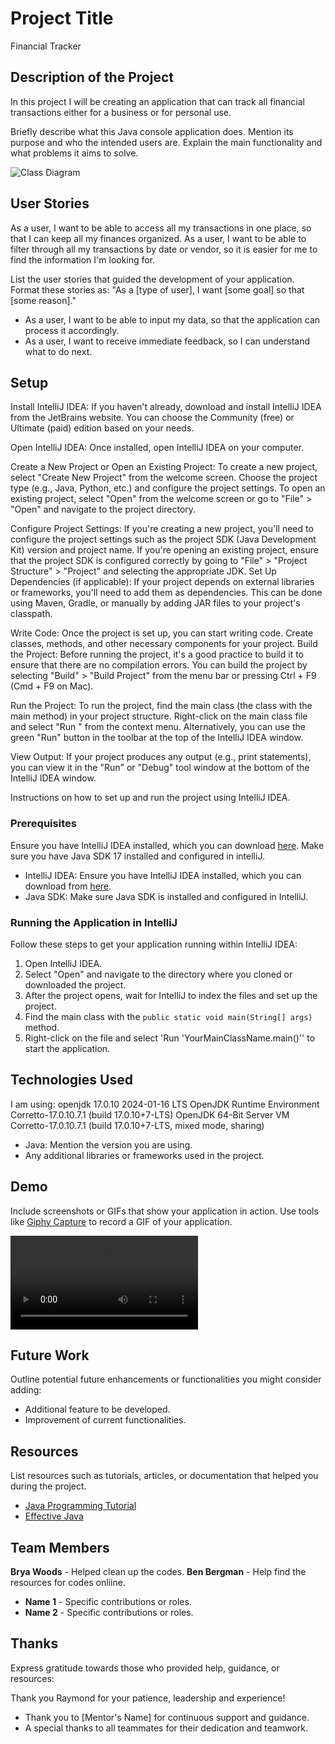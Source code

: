 # Project Title
Financial Tracker

## Description of the Project

In this project I will be creating an application that can track all financial transactions either for a business or for personal use.

Briefly describe what this Java console application does. Mention its purpose and who the intended users are. Explain the main functionality and what problems it aims to solve.

![Class Diagram](path/to/your/class_diagram.png)

## User Stories

As a user, I want to be able to access all my transactions in one place, so that I can keep all my finances organized.
As a user, I want to be able to filter through all my transactions by date or vendor, so it is easier for me to find the information I'm looking for.

List the user stories that guided the development of your application. Format these stories as: "As a [type of user], I want [some goal] so that [some reason]."

- As a user, I want to be able to input my data, so that the application can process it accordingly.
- As a user, I want to receive immediate feedback, so I can understand what to do next.

## Setup

Install IntelliJ IDEA: If you haven't already, download and install IntelliJ IDEA from the JetBrains website. You can choose the Community (free) or Ultimate (paid) edition based on your needs.

Open IntelliJ IDEA: Once installed, open IntelliJ IDEA on your computer.

Create a New Project or Open an Existing Project:
To create a new project, select "Create New Project" from the welcome screen. Choose the project type (e.g., Java, Python, etc.) and configure the project settings.
To open an existing project, select "Open" from the welcome screen or go to "File" > "Open" and navigate to the project directory.

Configure Project Settings:
If you're creating a new project, you'll need to configure the project settings such as the project SDK (Java Development Kit) version and project name.
If you're opening an existing project, ensure that the project SDK is configured correctly by going to "File" > "Project Structure" > "Project" and selecting the appropriate JDK.
Set Up Dependencies (if applicable): If your project depends on external libraries or frameworks, you'll need to add them as dependencies. This can be done using Maven, Gradle, or manually by adding JAR files to your project's classpath.

Write Code: Once the project is set up, you can start writing code. Create classes, methods, and other necessary components for your project.
Build the Project: Before running the project, it's a good practice to build it to ensure that there are no compilation errors. You can build the project by selecting "Build" > "Build Project" from the menu bar or pressing Ctrl + F9 (Cmd + F9 on Mac).

Run the Project:
To run the project, find the main class (the class with the main method) in your project structure.
Right-click on the main class file and select "Run <class-name>" from the context menu.
Alternatively, you can use the green "Run" button in the toolbar at the top of the IntelliJ IDEA window.

View Output: If your project produces any output (e.g., print statements), you can view it in the "Run" or "Debug" tool window at the bottom of the IntelliJ IDEA window.


Instructions on how to set up and run the project using IntelliJ IDEA.

### Prerequisites

Ensure you have IntelliJ IDEA installed, which you can download [here](https://www.jetbrains.com/idea/download/).
Make sure you have Java SDK 17 installed and configured in intelliJ.

- IntelliJ IDEA: Ensure you have IntelliJ IDEA installed, which you can download from [here](https://www.jetbrains.com/idea/download/).
- Java SDK: Make sure Java SDK is installed and configured in IntelliJ.

### Running the Application in IntelliJ

Follow these steps to get your application running within IntelliJ IDEA:

1. Open IntelliJ IDEA.
2. Select "Open" and navigate to the directory where you cloned or downloaded the project.
3. After the project opens, wait for IntelliJ to index the files and set up the project.
4. Find the main class with the `public static void main(String[] args)` method.
5. Right-click on the file and select 'Run 'YourMainClassName.main()'' to start the application.

## Technologies Used
I am using:
openjdk 17.0.10 2024-01-16 LTS
OpenJDK Runtime Environment Corretto-17.0.10.7.1 (build 17.0.10+7-LTS)
OpenJDK 64-Bit Server VM Corretto-17.0.10.7.1 (build 17.0.10+7-LTS, mixed mode, sharing)

- Java: Mention the version you are using.
- Any additional libraries or frameworks used in the project.

## Demo


Include screenshots or GIFs that show your application in action. Use tools like [Giphy Capture](https://giphy.com/apps/giphycapture) to record a GIF of your application.

![Screen Recording 2024-05-02 at 11.16.39 AM.mov](..%2F..%2FScreen%20Recording%202024-05-02%20at%2011.16.39%E2%80%AFAM.mov)


## Future Work

Outline potential future enhancements or functionalities you might consider adding:

- Additional feature to be developed.
- Improvement of current functionalities.

## Resources

List resources such as tutorials, articles, or documentation that helped you during the project.

- [Java Programming Tutorial](https://www.example.com)
- [Effective Java](https://www.example.com)

## Team Members
**Brya Woods** - Helped clean up the codes.
**Ben Bergman** - Help find the resources for codes onliine.

- **Name 1** - Specific contributions or roles.
- **Name 2** - Specific contributions or roles.

## Thanks

Express gratitude towards those who provided help, guidance, or resources:

Thank you Raymond for your patience, leadership and experience!
- Thank you to [Mentor's Name] for continuous support and guidance.
- A special thanks to all teammates for their dedication and teamwork.
